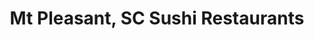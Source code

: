 ---
layout: city
title: Mt Pleasant, SC Sushi Restaurants
permalink: /south-carolina/mt-pleasant/
stateAbbr: SC
stateName: South Carolina
cityName: Mt Pleasant
---